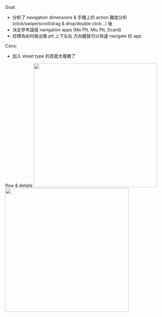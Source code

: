 Goal:
  - 分析了 navigation dimensions & 手機上的 action 難度分析 (click/swipe/scroll/drag & drop/double click...) 後
  - 決定參考論壇 navigation apps (Mo Ptt, Miu Ptt, Dcard)
  - 目標為如何做出像 ptt 上下左右 方向鍵就可以快速 navigate 的 app

Cons:
  - 加入 sheet type 的頁面太複雜了

flow & details
<img style="display:inline-block" src="https://raw.githubusercontent.com/wangchou/OnigiriNote/master/design/img/wireframe_v6_flow.jpg" height="400">   <img style="display:inline-block" src="https://raw.githubusercontent.com/wangchou/OnigiriNote/master/design/img/wireframe_v6_detail.jpg" height="400">

